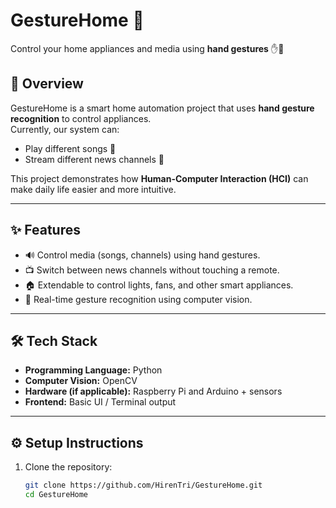  # GestureHome 🎯  
Control your home appliances and media using **hand gestures** ✋🤖  

## 🚀 Overview  
GestureHome is a smart home automation project that uses **hand gesture recognition** to control appliances.  
Currently, our system can:  
- Play different songs 🎵  
- Stream different news channels 📰  

This project demonstrates how **Human-Computer Interaction (HCI)** can make daily life easier and more intuitive.

---

## ✨ Features  
- 🔊 Control media (songs, channels) using hand gestures.  
- 📺 Switch between news channels without touching a remote.  
- 🏠 Extendable to control lights, fans, and other smart appliances.  
- 🎥 Real-time gesture recognition using computer vision.  

---

## 🛠 Tech Stack  
- **Programming Language:** Python 
- **Computer Vision:** OpenCV 
- **Hardware (if applicable):** Raspberry Pi and Arduino + sensors  
- **Frontend:** Basic UI / Terminal output  

---

## ⚙️ Setup Instructions  
1. Clone the repository:  
   ```bash
   git clone https://github.com/HirenTri/GestureHome.git
   cd GestureHome
